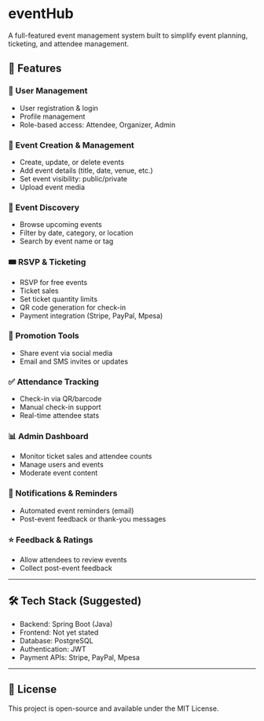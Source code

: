 # eventHub

A full-featured event management system built to simplify event planning, ticketing, and attendee management.

## 🚀 Features

### 🔐 User Management
- User registration & login
- Profile management
- Role-based access: Attendee, Organizer, Admin

### 📅 Event Creation & Management
- Create, update, or delete events
- Add event details (title, date, venue, etc.)
- Set event visibility: public/private
- Upload event media

### 🔎 Event Discovery
- Browse upcoming events
- Filter by date, category, or location
- Search by event name or tag

### 🎟️ RSVP & Ticketing
- RSVP for free events
- Ticket sales
- Set ticket quantity limits
- QR code generation for check-in
- Payment integration (Stripe, PayPal, Mpesa)

### 📣 Promotion Tools
- Share event via social media
- Email and SMS invites or updates

### ✅ Attendance Tracking
- Check-in via QR/barcode
- Manual check-in support
- Real-time attendee stats

### 📊 Admin Dashboard
- Monitor ticket sales and attendee counts
- Manage users and events
- Moderate event content

### 🔔 Notifications & Reminders
- Automated event reminders (email)
- Post-event feedback or thank-you messages

### ⭐ Feedback & Ratings
- Allow attendees to review events
- Collect post-event feedback

---

## 🛠 Tech Stack (Suggested)
- Backend: Spring Boot (Java)
- Frontend: Not yet stated
- Database: PostgreSQL
- Authentication: JWT
- Payment APIs: Stripe, PayPal, Mpesa

---


## 📃 License
This project is open-source and available under the MIT License.
